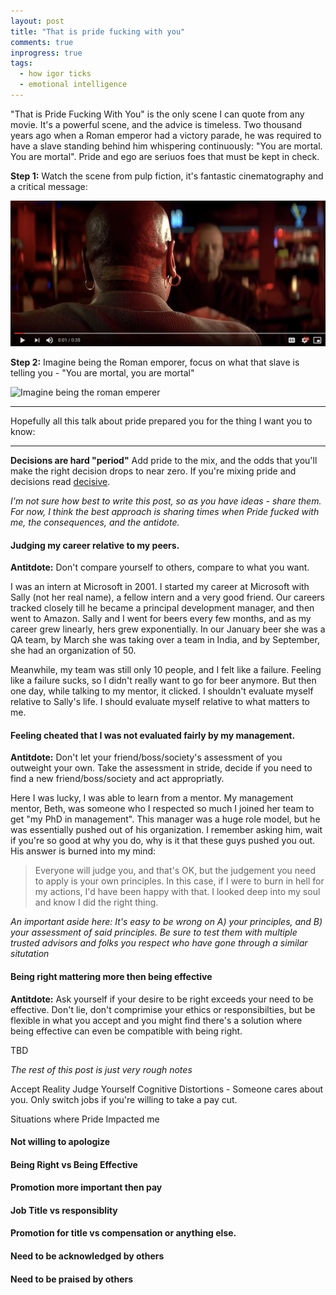 ```yaml
---
layout: post
title: "That is pride fucking with you"
comments: true
inprogress: true
tags:
  - how igor ticks
  - emotional intelligence
---
```


"That is Pride Fucking With You" is the only scene I can quote from any movie. It's a powerful scene, and the advice is timeless. Two thousand years ago when a Roman emperor had a victory parade, he was required to have a slave standing behind him whispering continuously: "You are mortal. You are mortal". Pride and ego are seriuos foes that must be kept in check.

**Step 1:** Watch the scene from pulp fiction, it's fantastic cinematography and a critical message:

[![That's pride fucking with you from Pulp Fiction](/images/pride_youtube.png)](https://youtu.be/ruhFmBrl4GM)

**Step 2:**  Imagine being the Roman emporer, focus on what that slave is telling you - "You are mortal, you are mortal"

![Imagine being the roman emperer](https://qph.fs.quoracdn.net/main-qimg-daa981b9aab57bb4bcdf19d349a665fe)

-----

Hopefully all this talk about pride prepared you for the thing I want you to know:

-----

**Decisions are hard "period"** Add pride to the mix, and the odds that you'll make the right decision drops to near zero. If you're mixing pride and decisions read [decisive](/decisive).

*I'm not sure how best to write this post, so as you have ideas - share them. For now, I think the best approach is sharing times when Pride fucked with me, the consequences, and the antidote.*

#### Judging my career relative to my peers.

**Antitdote:**  Don't compare yourself to others, compare to what you want.

I was an intern at Microsoft in 2001. I started my career at Microsoft with Sally (not her real name), a fellow intern and a very good friend. Our careers tracked closely till he became a principal development manager, and then went to Amazon. Sally and I went for beers every few months, and as my career grew linearly, hers grew exponentially.  In our January beer she was a QA team, by March she was taking over a team in India, and by September, she had an organization of 50.

Meanwhile, my team was still only 10 people, and I felt like a failure.  Feeling like a failure sucks, so I didn't really want to go for beer anymore. But then one day, while talking to my mentor, it clicked. I shouldn't evaluate myself relative to Sally's life. I should evaluate myself relative to what matters to me.


#### Feeling cheated that I was not evaluated fairly by my management.

**Antitdote:**  Don't let your friend/boss/society's assessment of you outweight your own. Take the assessment in stride, decide if you need to find a new friend/boss/society and act appropriatly.

Here I was lucky, I was able to learn from a mentor. My management mentor, Beth, was someone who I  respected so much I joined her team to get "my PhD in management". This manager was a huge role model, but he was essentially pushed out of his organization. I remember asking him, wait if you're so good at why you do, why is it that these guys pushed you out.  His answer is burned into my mind:

> Everyone will judge you, and that's OK, but the judgement you need to apply is your own principles. In this case, if I were to burn in hell for my actions, I'd have been happy with that. I looked deep into my soul and know I did the right thing.

*An important aside here: It's easy to be wrong on A) your principles, and B) your assessment of said principles. Be sure to test them with multiple trusted advisors and folks you respect who have gone through a similar situtation*

#### Being right mattering more then being effective
**Antitdote:**  Ask yourself if your desire to be right exceeds your need to be effective. Don't lie, don't comprimise your ethics or responsibilties, but be flexible in what you accept and you might find there's a solution where being effective can even be compatible with being right.

TBD

*The rest of this post is just very rough notes*



Accept Reality
Judge Yourself
Cognitive Distortions - Someone cares about you.
Only switch jobs if you're willing to take a pay cut.

Situations where Pride Impacted me
####  Not willing to apologize
#### Being Right vs Being Effective
#### Promotion more important then pay
#### Job Title vs responsiblity

#### Promotion for title vs compensation or anything else.

#### Need to be acknowledged by others

#### Need to be praised by others

